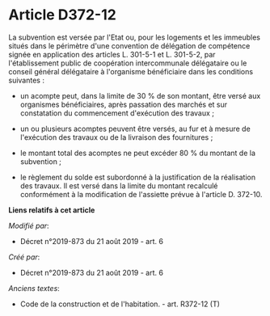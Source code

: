 # Article D372-12

La subvention est versée par l'Etat ou, pour les logements et les immeubles situés dans le périmètre d'une convention de
délégation de compétence signée en application des articles L. 301-5-1 et L. 301-5-2, par l'établissement public de
coopération intercommunale délégataire ou le conseil général délégataire à l'organisme bénéficiaire dans les conditions
suivantes :

- un acompte peut, dans la limite de 30 % de son montant, être versé aux organismes bénéficiaires, après passation des
marchés et sur constatation du commencement d'exécution des travaux ;

- un ou plusieurs acomptes peuvent être versés, au fur et à mesure de l'exécution des travaux ou de la livraison des
fournitures ;

- le montant total des acomptes ne peut excéder 80 % du montant de la subvention ;

- le règlement du solde est subordonné à la justification de la réalisation des travaux. Il est versé dans la limite du
montant recalculé conformément à la modification de l'assiette prévue à l'article D. 372-10.

**Liens relatifs à cet article**

_Modifié par_:

  - Décret n°2019-873 du 21 août 2019 - art. 6

_Créé par_:

  - Décret n°2019-873 du 21 août 2019 - art. 6

_Anciens textes_:

  - Code de la construction et de l'habitation. - art. R372-12 (T)
